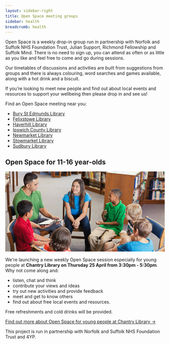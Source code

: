 ```yaml
---
layout: sidebar-right
title: Open Space meeting groups
sidebar: health
breadcrumb: health
---
```


Open Space is a weekly drop-in group run in partnership with Norfolk and Suffolk NHS Foundation Trust, Julian Support, Richmond Fellowship and Suffolk Mind. There is no need to sign up, you can attend as often or as little as you like and feel free to come and go during sessions.

Our timetables of discussions and activities are built from suggestions from groups and there is always colouring, word searches and games available, along with a hot drink and a biscuit.

If you’re looking to meet new people and find out about local events and resources to support your wellbeing then please drop in and see us!

Find an Open Space meeting near you:

- [Bury St Edmunds Library](/health/open-space/bury/)
- [Felixstowe Library](/health/open-space/felixstowe/)
- [Haverhill Library](/health/open-space/haverhill/)
- [Ipswich County Library](/health/open-space/ipswich/)
- [Newmarket Library](/health/open-space/newmarket/)
- [Stowmarket Library](/health/open-space/stowmarket/)
- [Sudbury Library](/health/open-space/sudbury/)

## Open Space for 11-16 year-olds

![Teenagers in bright clothing sitting on chairs in a circle with a young man in a library](/images/featured/featured-open-space-11-16.jpg)

We're launching a new weekly Open Space session especially for young people at **Chantry Library on Thursday 25 April from 3:30pm - 5:30pm**. Why not come along and:

* listen, chat and think
* contribute your views and ideas
* try out new activities and provide feedback
* meet and get to know others
* find out about free local events and resources.

Free refreshments and cold drinks will be provided.

[Find out more about Open Space for young people at Chantry Library &rarr;](/health/open-space/chantry-yp/)

This project is run in partnership with Norfolk and Suffolk NHS Foundation Trust and 4YP.
